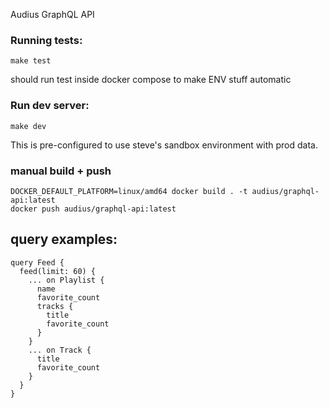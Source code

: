 Audius GraphQL API

### Running tests:

```
make test
```

should run test inside docker compose to make ENV stuff automatic

### Run dev server:

```
make dev
```

This is pre-configured to use steve's sandbox environment with prod data.

### manual build + push

```
DOCKER_DEFAULT_PLATFORM=linux/amd64 docker build . -t audius/graphql-api:latest
docker push audius/graphql-api:latest
```

## query examples:

```
query Feed {
  feed(limit: 60) {
    ... on Playlist {
      name
      favorite_count
      tracks {
        title
        favorite_count
      }
    }
    ... on Track {
      title
      favorite_count
    }
  }
}
```
